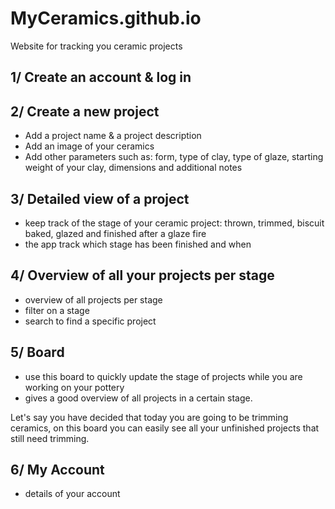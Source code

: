 # MyCeramics.github.io
Website for tracking you ceramic projects

## 1/ Create an account & log in 

## 2/ Create a new project

- Add a project name & a project description
- Add an image of your ceramics
- Add other parameters such as: form, type of clay, type of glaze, starting weight of your clay, dimensions and additional notes

## 3/ Detailed view of a project

- keep track of the stage of your ceramic project: thrown, trimmed, biscuit baked, glazed and finished after a glaze fire
- the app track which stage has been finished and when

## 4/ Overview of all your projects per stage

- overview of all projects per stage
- filter on a stage
- search to find a specific project

## 5/ Board

- use this board to quickly update the stage of projects while you are working on your pottery
- gives a good overview of all projects in a certain stage. 
 
Let's say you have decided that today you are going to be trimming ceramics, on this board you can easily see all your unfinished projects that still need trimming. 

## 6/ My Account

- details of your account



